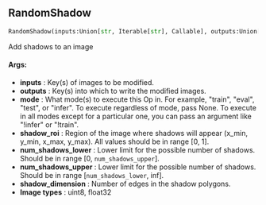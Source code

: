 ## RandomShadow
```python
RandomShadow(inputs:Union[str, Iterable[str], Callable], outputs:Union[str, Iterable[str]], mode:Union[NoneType, str, Iterable[str]]=None, shadow_roi:Tuple[float, float, float, float]=(0.0, 0.5, 1.0, 1.0), num_shadows_lower:int=1, num_shadows_upper:int=2, shadow_dimension:int=5)
```
Add shadows to an image

#### Args:

* **inputs** :  Key(s) of images to be modified.
* **outputs** :  Key(s) into which to write the modified images.
* **mode** :  What mode(s) to execute this Op in. For example, "train", "eval", "test", or "infer". To execute            regardless of mode, pass None. To execute in all modes except for a particular one, you can pass an argument            like "!infer" or "!train".
* **shadow_roi** :  Region of the image where shadows will appear (x_min, y_min, x_max, y_max).            All values should be in range [0, 1].
* **num_shadows_lower** :  Lower limit for the possible number of shadows. Should be in range [0, `num_shadows_upper`].
* **num_shadows_upper** :  Lower limit for the possible number of shadows.            Should be in range [`num_shadows_lower`, inf].
* **shadow_dimension** :  Number of edges in the shadow polygons.
* **Image types** :         uint8, float32    